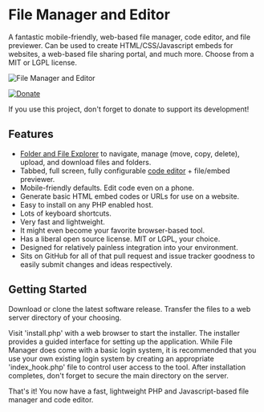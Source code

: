 File Manager and Editor
=======================

A fantastic mobile-friendly, web-based file manager, code editor, and file previewer.  Can be used to create HTML/CSS/Javascript embeds for websites, a web-based file sharing portal, and much more.  Choose from a MIT or LGPL license.

![File Manager and Editor](https://user-images.githubusercontent.com/1432111/90663402-73dc9480-e1fe-11ea-8ea6-d5952d177f15.png)

[![Donate](https://cubiclesoft.com/res/donate-shield.png)](https://cubiclesoft.com/donate/)

If you use this project, don't forget to donate to support its development!

Features
--------

* [Folder and File Explorer](https://github.com/cubiclesoft/js-fileexplorer) to navigate, manage (move, copy, delete), upload, and download files and folders.
* Tabbed, full screen, fully configurable [code editor](https://ace.c9.io/) + file/embed previewer.
* Mobile-friendly defaults.  Edit code even on a phone.
* Generate basic HTML embed codes or URLs for use on a website.
* Easy to install on any PHP enabled host.
* Lots of keyboard shortcuts.
* Very fast and lightweight.
* It might even become your favorite browser-based tool.
* Has a liberal open source license.  MIT or LGPL, your choice.
* Designed for relatively painless integration into your environment.
* Sits on GitHub for all of that pull request and issue tracker goodness to easily submit changes and ideas respectively.

Getting Started
---------------

Download or clone the latest software release.  Transfer the files to a web server directory of your choosing.

Visit 'install.php' with a web browser to start the installer.  The installer provides a guided interface for setting up the application.  While File Manager does come with a basic login system, it is recommended that you use your own existing login system by creating an appropriate 'index_hook.php' file to control user access to the tool.  After installation completes, don't forget to secure the main directory on the server.

That's it!  You now have a fast, lightweight PHP and Javascript-based file manager and code editor.
